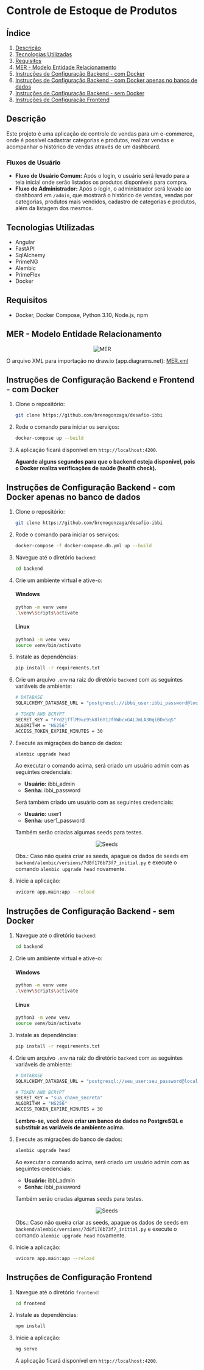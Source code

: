 # Controle de Estoque de Produtos

## Índice

1. [Descrição](#descrição)
2. [Tecnologias Utilizadas](#tecnologias-utilizadas)
3. [Requisitos](#requisitos)
4. [MER - Modelo Entidade Relacionamento](#mer---modelo-entidade-relacionamento)
5. [Instruções de Configuração Backend - com Docker](#instruções-de-configuração-backend-e-frontend---com-docker)
6. [Instruções de Configuração Backend - com Docker apenas no banco de dados](#instruções-de-configuração-backend---com-docker-apenas-no-banco-de-dados)
7. [Instruções de Configuração Backend - sem Docker](#instruções-de-configuração-backend---sem-docker)
8. [Instruções de Configuração Frontend](#instruções-de-configuração-frontend)

## Descrição

Este projeto é uma aplicação de controle de vendas para um e-commerce, onde é possível cadastrar categorias e produtos, realizar vendas e acompanhar o histórico de vendas através de um dashboard.

### Fluxos de Usuário

- **Fluxo de Usuário Comum:** Após o login, o usuário será levado para a tela inicial onde serão listados os produtos disponíveis para compra.
- **Fluxo de Administrador:** Após o login, o administrador será levado ao dashboard em `/admin`, que mostrará o histórico de vendas, vendas por categorias, produtos mais vendidos, cadastro de categorias e produtos, além da listagem dos mesmos.

## Tecnologias Utilizadas

- Angular
- FastAPI
- SqlAlchemy
- PrimeNG
- Alembic
- PrimeFlex
- Docker

## Requisitos

- Docker, Docker Compose, Python 3.10, Node.js, npm

## MER - Modelo Entidade Relacionamento

<p align="center">
  <img src="./docs/MER.svg" alt="MER">
</p>

O arquivo XML para importação no draw.io (app.diagrams.net): [MER.xml](./docs/MER.xml)

## Instruções de Configuração Backend e Frontend - com Docker

1. Clone o repositório:

   ```sh
   git clone https://github.com/brenogonzaga/desafio-ibbi
   ```

2. Rode o comando para iniciar os serviços:

   ```sh
   docker-compose up --build
   ```

3. A aplicação ficará disponível em `http://localhost:4200`.

   **Aguarde alguns segundos para que o backend esteja disponível, pois o Docker realiza verificações de saúde (health check).**

## Instruções de Configuração Backend - com Docker apenas no banco de dados

1. Clone o repositório:

   ```sh
   git clone https://github.com/brenogonzaga/desafio-ibbi
   ```

2. Rode o comando para iniciar os serviços:

   ```sh
   docker-compose -f docker-compose.db.yml up --build

   ```

3. Navegue até o diretório `backend`:

   ```sh
   cd backend
   ```

4. Crie um ambiente virtual e ative-o:

   #### Windows

   ```sh
   python -m venv venv
   .\venv\Scripts\activate
   ```

   #### Linux

   ```sh
   python3 -m venv venv
   source venv/bin/activate
   ```

5. Instale as dependências:

   ```sh
   pip install -r requirements.txt
   ```

6. Crie um arquivo `.env` na raiz do diretório `backend` com as seguintes variáveis de ambiente:

   ```sh
   # DATABASE
   SQLALCHEMY_DATABASE_URL = "postgresql://ibbi_user:ibbi_password@localhost:5445/ibbi_db"

   # TOKEN AND BCRYPT
   SECRET_KEY = "FYd2jfflM9uc95k8l6Y1JfhWbcxGALJmLA30qiBDvSqS"
   ALGORITHM = "HS256"
   ACCESS_TOKEN_EXPIRE_MINUTES = 30
   ```

7. Execute as migrações do banco de dados:

   ```sh
   alembic upgrade head
   ```

   Ao executar o comando acima, será criado um usuário admin com as seguintes credenciais:

   - **Usuário:** ibbi_admin
   - **Senha:** ibbi_password

   Será também criado um usuário com as seguintes credenciais:

   - **Usuário:** user1
   - **Senha:** user1_password

   Também serão criadas algumas seeds para testes.

   <p align="center">
     <img src="./docs/seeds.png" alt="Seeds">
   </p>

   Obs.: Caso não queira criar as seeds, apague os dados de seeds em `backend/alembic/versions/7d8f176b73f7_initial.py` e execute o comando `alembic upgrade head` novamente.

8. Inicie a aplicação:

   ```sh
   uvicorn app.main:app --reload
   ```

## Instruções de Configuração Backend - sem Docker

1. Navegue até o diretório `backend`:

   ```sh
   cd backend
   ```

2. Crie um ambiente virtual e ative-o:

   #### Windows

   ```sh
   python -m venv venv
   .\venv\Scripts\activate
   ```

   #### Linux

   ```sh
   python3 -m venv venv
   source venv/bin/activate
   ```

3. Instale as dependências:

   ```sh
   pip install -r requirements.txt
   ```

4. Crie um arquivo `.env` na raiz do diretório `backend` com as seguintes variáveis de ambiente:

   ```sh
   # DATABASE
   SQLALCHEMY_DATABASE_URL = "postgresql://seu_user:seu_password@localhost:seu_host/seu_Db"

   # TOKEN AND BCRYPT
   SECRET_KEY = "sua_chave_secreta"
   ALGORITHM = "HS256"
   ACCESS_TOKEN_EXPIRE_MINUTES = 30
   ```

   **Lembre-se, você deve criar um banco de dados no PostgreSQL e substituir as variáveis de ambiente acima.**

5. Execute as migrações do banco de dados:

   ```sh
   alembic upgrade head
   ```

   Ao executar o comando acima, será criado um usuário admin com as seguintes credenciais:

   - **Usuário:** ibbi_admin
   - **Senha:** ibbi_password

   Também serão criadas algumas seeds para testes.

   <p align="center">
     <img src="./docs/seeds.png" alt="Seeds">
   </p>

   Obs.: Caso não queira criar as seeds, apague os dados de seeds em `backend/alembic/versions/7d8f176b73f7_initial.py` e execute o comando `alembic upgrade head` novamente.

6. Inicie a aplicação:

   ```sh
   uvicorn app.main:app --reload
   ```

## Instruções de Configuração Frontend

1. Navegue até o diretório `frontend`:

   ```sh
   cd frontend
   ```

2. Instale as dependências:

   ```sh
   npm install
   ```

3. Inicie a aplicação:

   ```sh
   ng serve
   ```

   A aplicação ficará disponível em `http://localhost:4200`.
